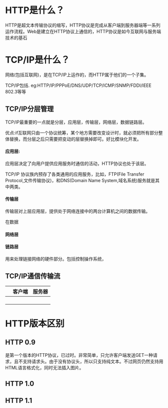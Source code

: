 # HTTP是什么？

HTTP是超文本传输协议的缩写，HTTP协议是完成从客户端到服务器端等一系列运作流程。Web是建立在HTTP协议上通信的，HTTP协议是如今互联网与服务端技术的基石

# TCP/IP是什么？

网络(包括互联网)，是在TCP/IP上运作的，而HTTP属于他们的一个子集。

TCP/IP包括. eg:HTTP/IP/PPPoE/DNS/UDP/TCP/ICMP/SNMP/FDDI/IEEE 802.3等等

## TCP/IP分层管理

TCP/IP最重要的一点就是分层，应用层，传输层，网络层，数据链路层。

优点:if互联网只由一个协议统筹，某个地方需要改变设计时，就必须把所有部分整体替换，而分层之后只需要把变动的层替换掉即可。好比模块化开发。

#### 应用层:

应用层决定了向用户提供应用服务时通信的活动，HTTP协议也处于该层。

TCP/IP 协议族内预存了各类通用的应用服务，比如，FTP(File Transfer Protocol,文件传输协议)，和DNS(Domain Name System,域名系统)服务就是其中两类。

#### 传输层

传输层对上层应用层，提供处于网络连接中的两台计算机之间的数据传输。

在数据

#### 网络层

#### 链路层

用来处理链接网络的硬件部分。包括控制操作系统，

## TCP/IP通信传输流

|      | 客户端  | 服务器  |
| :--: | :--: | :--: |
|      |      |      |
|      |      |      |
|      |      |      |
|      |      |      |



# HTTP版本区别

## **HTTP 0.9** 

是第一个版本的HTTP协议，已过时。非常简单，只允许客户端发送GET一种请求，且不支持请求头。由于没有协议头，所以只支持纯文本。不过网页仍然支持用HTML语言格式化，同时无法插入图片。

## HTTP 1.0





## HTTP 1.1



